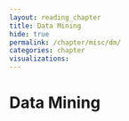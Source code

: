 ```yaml
---
layout: reading_chapter
title: Data Mining
hide: true
permalink: /chapter/misc/dm/
categories: chapter
visualizations:
---
```


# Data Mining

